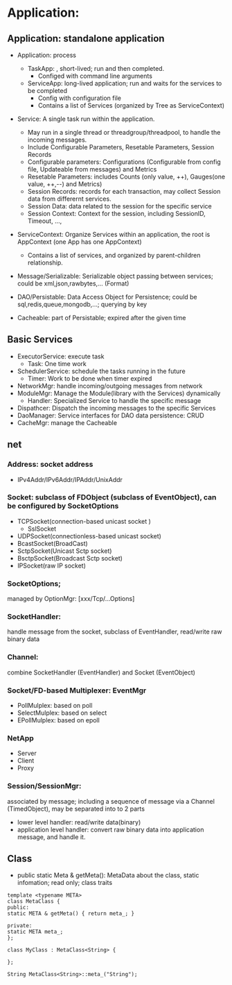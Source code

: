 # Application:

## Application: standalone application
- Application: process
    - TaskApp: , short-lived; run and then completed.
         - Configed with command line arguments
    - ServiceApp: long-lived application; run and waits for the services to be completed
         - Config with configuration file 
         - Contains a list of Services (organized by Tree as ServiceContext)
         
- Service: A single task run within the application.
    - May run in a single thread or threadgroup/threadpool, to handle the incoming messages.
    - Include Configurable Parameters, Resetable Parameters, Session Records
    - Configurable parameters: Configurations (Configurable from config file, Updateable from messages) and Metrics 
    - Resetable Parameters: includes Counts (only value, ++), Gauges(one value, ++,--) and Metrics)
    - Session Records: records for each transaction, may collect Session data from differernt services.
    - Session Data: data related to the session for the specific service
    - Session Context: Context for the session, including SessionID, Timeout, ...,

- ServiceContext: Organize Services within an application, the root is AppContext (one App has one AppContext)
    - Contains a list of services, and organized by parent-children relationship.

- Message/Serializable: Serializable object passing between services; could be xml,json,rawbytes,... (Format)
- DAO/Persistable: Data Access Object for Persistence; could be sql,redis,queue,mongodb,...; querying by key 
- Cacheable: part of Persistable; expired after the given time

## Basic Services
- ExecutorService: execute task
    - Task: One time work
- SchedulerService: schedule the tasks running in the future
    - Timer: Work to be done when timer expired    
- NetworkMgr: handle incoming/outgoing messages from network
- ModuleMgr: Manage the Module(library with the Services) dynamically
    - Handler: Specialized Service to handle the specific message
- Dispathcer: Dispatch the incoming messages to the specific Services
- DaoManager: Service interfaces for DAO data persistence:  CRUD
- CacheMgr: manage the Cacheable

## net
### Address: socket address
  - IPv4Addr/IPv6Addr/IPAddr/UnixAddr
### Socket: subclass of FDObject (subclass of EventObject), can be configured by SocketOptions
  - TCPSocket(connection-based unicast socket )
      - SslSocket
  - UDPSocket(connectionless-based unicast socket)
  - BcastSocket(BroadCast)
  - SctpSocket(Unicast Sctp socket)
  - BsctpSocket(Broadcast Sctp socket)
  - IPSocket(raw IP socket)
### SocketOptions; 
   managed by OptionMgr:  [xxx/Tcp/...Options]
### SocketHandler: 
   handle message from the socket, subclass of EventHandler, read/write raw binary data
### Channel: 
   combine SocketHandler (EventHandler) and Socket (EventObject)
### Socket/FD-based Multiplexer: EventMgr
   - PollMulplex: based on poll
   - SelectMulplex: based on select
   - EPollMulplex: based on epoll
### NetApp 
   - Server
   - Client
   - Proxy
### Session/SessionMgr:
associated by message; including a sequence of message via a Channel (TimedObject), may be separated into to 2 parts
- lower level handler: read/write data(binary)
- application level handler: convert raw binary data into application message, and handle it.

## Class
- public static Meta & getMeta(): MetaData about the class, static infomation; read only; class traits

```
template <typename META>
class MetaClass {
public:
static META & getMeta() { return meta_; }

private:
static META meta_;
};

class MyClass : MetaClass<String> {

};

String MetaClass<String>::meta_("String");
```

